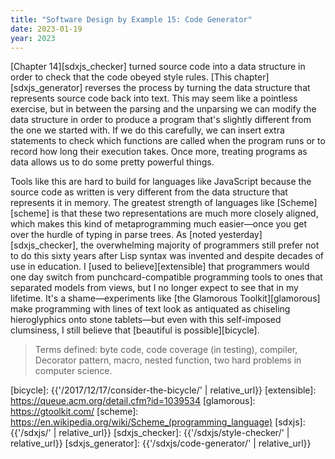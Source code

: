 ```yaml
---
title: "Software Design by Example 15: Code Generator"
date: 2023-01-19
year: 2023
---
```


[Chapter 14][sdxjs_checker] turned source code into a data structure
in order to check that the code obeyed style rules.
[This chapter][sdxjs_generator] reverses the process
by turning the data structure that represents source code back into text.
This may seem like a pointless exercise,
but in between the parsing and the unparsing
we can modify the data structure
in order to produce a program that's slightly different from the one we started with.
If we do this carefully,
we can insert extra statements to check which functions are called when the program runs
or to record how long their execution takes.
Once more,
treating programs as data allows us to do some pretty powerful things.

Tools like this are hard to build for languages like JavaScript
because the source code as written is very different from
the data structure that represents it in memory.
The greatest strength of languages like [Scheme][scheme] is that
these two representations are much more closely aligned,
which makes this kind of metaprogramming much easier—once you get over the hurdle
of typing in parse trees.
As [noted yesterday][sdxjs_checker],
the overwhelming majority of programmers still prefer not to do this
sixty years after Lisp syntax was invented and despite decades of use in education.
I [used to believe][extensible] that programmers would one day switch from
punchcard-compatible programming tools to ones that separated models from views,
but I no longer expect to see that in my lifetime.
It's a shame—experiments like [the Glamorous Toolkit][glamorous]
make programming with lines of text look as antiquated as chiseling hieroglyphics onto stone tablets—but
even with this self-imposed clumsiness,
I still believe that [beautiful is possible][bicycle].

> Terms defined: byte code, code coverage (in testing), compiler, Decorator pattern, macro, nested function, two hard problems in computer science.

[bicycle]: {{'/2017/12/17/consider-the-bicycle/' | relative_url}}
[extensible]: https://queue.acm.org/detail.cfm?id=1039534
[glamorous]: https://gtoolkit.com/
[scheme]: https://en.wikipedia.org/wiki/Scheme_(programming_language)
[sdxjs]: {{'/sdxjs/' | relative_url}}
[sdxjs_checker]: {{'/sdxjs/style-checker/' | relative_url}}
[sdxjs_generator]: {{'/sdxjs/code-generator/' | relative_url}}
